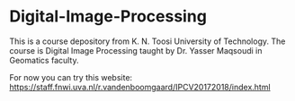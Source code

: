 # Digital-Image-Processing
This is a course depository from K. N. Toosi University of Technology. The course is Digital Image Processing taught by Dr. Yasser Maqsoudi in Geomatics faculty.

For now you can try this website:
https://staff.fnwi.uva.nl/r.vandenboomgaard/IPCV20172018/index.html
